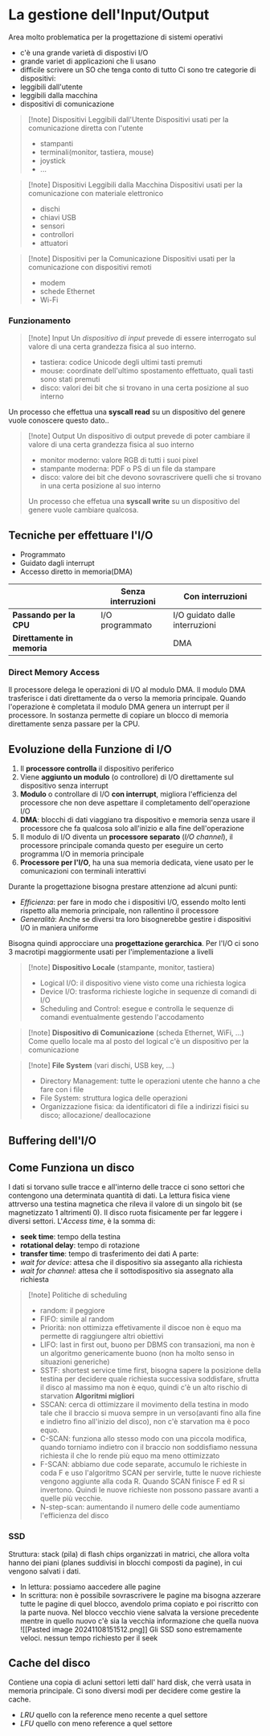 # La gestione dell'Input/Output
Area molto problematica per la progettazione di sistemi operativi
- c'è una grande varietà di dispostivi I/O
- grande variet di applicazioni che li usano
- difficile scrivere un SO che tenga conto di tutto
Ci sono tre categorie di dispositivi:
- leggibili dall'utente 
- leggibili dalla macchina 
- dispositivi di comunicazione

>[!note] Dispositivi Leggibili dall'Utente
>Dispositivi usati per la comunicazione diretta con l'utente 
>- stampanti
>- terminali(monitor, tastiera, mouse)
>- joystick
>- ...

>[!note] Dispositivi Leggibili dalla Macchina 
>Dispositivi usati per la comunicazione con materiale elettronico
>- dischi 
>- chiavi USB 
>- sensori
>- controllori
>- attuatori

>[!note] Dispositivi per la Comunicazione
>Dispositivi usati per la comunicazione con dispositivi remoti
>- modem
>- schede Ethernet
>- Wi-Fi

### Funzionamento
>[!note] Input
Un *dispositivo di input* prevede di essere interrogato sul valore di una certa grandezza fisica al suo interno.
>- tastiera: codice Unicode degli ultimi tasti premuti 
>- mouse: coordinate dell'ultimo spostamento effettuato, quali tasti sono stati premuti
>- disco: valori dei bit che si trovano in una certa posizione al suo interno
>
Un processo che effettua una **syscall read** su un dispositivo del genere vuole conoscere questo dato..

>[!note] Output
>Un dispositivo di output prevede di poter cambiare il valore di una certa grandezza fisica al suo interno
>- monitor moderno: valore RGB di tutti i suoi pixel
>- stampante moderna: PDF o PS di un file da stampare 
>- disco: valore dei bit che devono sovrascrivere quelli che si trovano in una certa posizione al suo interno
>
>Un processo che effetua una **syscall write** su un dispositivo del genere vuole cambiare qualcosa.

## Tecniche per effettuare l'I/O
- Programmato
- Guidato dagli interrupt
- Accesso diretto in memoria(DMA)

|                             | **Senza interruzioni** | **Con interruzioni**           |
| --------------------------- | ---------------------- | ------------------------------ |
| **Passando per la CPU**     | I/O programmato        | I/O guidato dalle interruzioni |
| **Direttamente in memoria** |                        | DMA                            |

### Direct Memory Access
Il processore delega le operazioni di I/O al modulo DMA. Il modulo DMA trasferisce i dati direttamente da o verso la memoria principale. Quando l'operazione è completata il modulo DMA genera un interrupt per il processore. In sostanza permette di copiare un blocco di memoria direttamente senza passare per la CPU.

##  Evoluzione della Funzione di I/O
1) Il **processore controlla** il dispositivo periferico
2) Viene **aggiunto un modulo** (o controllore) di I/O direttamente sul dispositivo senza interrupt
3) **Modulo** o controllare di I/O **con interrupt**, migliora l'efficienza del processore che non deve aspettare il completamento dell'operazione I/O
4) **DMA**: blocchi di dati viaggiano tra dispositivo e memoria senza usare il processore che fa qualcosa solo all'inizio e alla fine dell'operazione
5) Il modulo di I/O diventa un **processore separato** (*I/O channel*), il processore principale comanda questo per eseguire un certo programma I/O in memoria principale
6) **Processore per l'I/O**, ha una sua memoria dedicata, viene usato per le comunicazioni con terminali interattivi

Durante la progettazione bisogna prestare attenzione ad alcuni punti:
- *Efficienza*: per fare in modo che i dispositivi I/O, essendo molto lenti rispetto alla memoria principale, non rallentino il processore
- *Generalità*: Anche se diversi tra loro bisognerebbe gestire i dispositivi I/O in maniera uniforme

Bisogna quindi approcciare una **progettazione gerarchica**.  Per l'I/O ci sono 3 macrotipi maggiormente usati per l'implementazione a livelli 
>[!note] **Dispositivo Locale**
> (stampante, monitor, tastiera) 
> - Logical I/O: il dispositivo viene visto come una richiesta logica
> - Device I/O: trasforma richieste logiche in sequenze di comandi di I/O
> - Scheduling and Control: esegue e controlla le sequenze di comandi eventualmente gestendo l'accodamento

>[!note] **Dispositivo di Comunicazione**
>(scheda Ethernet, WiFi, ...)
>Come quello locale ma al posto del logical c'è un dispositivo per la comunicazione

>[!note] **File System**
>(vari dischi, USB key, ...)
>- Directory Management: tutte le operazioni utente che hanno a che fare con i file
>- File System: struttura logica delle operazioni
>- Organizzazione fisica: da identificatori di file a indirizzi fisici su disco; allocazione/ deallocazione

## Buffering dell'I/O

## Come Funziona un disco
I dati si torvano sulle tracce e all'interno delle tracce ci sono settori che contengono una determinata quantità di dati. La lettura fisica viene attrverso una testina magnetica che rileva il valore di un singolo bit (se magnetizzato 1 altrimenti 0). Il disco ruota fisicamente per far leggere i diversi settori.
L'*Access time*, è la somma di:
- **seek time**: tempo della testina
- **rotational delay**: tempo di rotazione
- **transfer time**: tempo di trasferimento dei dati
A parte:
- *wait for device*: attesa che il dispositivo sia asseganto alla richiesta
- *wait for channel*: attesa che il sottodispositivo sia assegnato alla richiesta 


>[!note] Politiche di scheduling
>- random: il peggiore
>- FIFO: simile al random
>- Priorità: non ottimizza effetivamente il discoe non è equo ma permette di raggiungere altri obiettivi
>- LIFO: last in first out, buono per DBMS con transazioni, ma non è un algoritmo genericamente buono (non ha molto senso in situazioni generiche)
>- SSTF: shortest service time first, bisogna sapere la posizione della testina per decidere quale richiesta successiva soddisfare, sfrutta il disco al massimo ma non è equo, quindi c'è un alto rischio di starvation
>**Algoritmi migliori**
>- SSCAN: cerca di ottimizzare il movimento della testina in modo tale che il braccio si muova sempre in un verso(avanti fino alla fine e indietro  fino all'inizio del disco), non c'è starvation ma è poco equo.
>- C-SCAN: funziona allo stesso modo con una piccola modifica, quando torniamo indietro con il braccio non soddisfiamo nessuna richiesta il che lo rende più equo ma meno ottimizzato
>- F-SCAN: abbiamo due code separate, accumulo le richieste in coda F e uso l'algoritmo SCAN per servirle, tutte le nuove richieste vengono aggiunte alla coda R. Quando SCAN finisce F ed R si invertono. Quindi le nuove richieste non possono passare avanti a quelle più vecchie.
>- N-step-scan: aumentando il numero delle code aumentiamo l'efficienza del disco

### SSD
Struttura: stack (pila) di flash chips organizzati in matrici, che allora volta hanno dei piani (planes suddivisi in blocchi composti da pagine), in cui vengono salvati i dati.
- In lettura: possiamo aaccedere alle pagine
- In scrittura: non è possibile sovrascrivere le pagine ma bisogna azzerare tutte le pagine di quel blocco, avendolo prima copiato e poi riscritto con la parte nuova. Nel blocco vecchio viene salvata la versione precedente mentre in quello nuovo c'è sia la vecchia informazione  che quella nuova
![[Pasted image 20241108151512.png]]
Gli SSD sono estremamente veloci. nessun tempo richiesto per il seek

## Cache del disco
Contiene una copia di acluni settori letti dall' hard disk, che verrà usata in memoria principale. Ci sono diversi modi per decidere come gestire la cache.
- *LRU* quello con la reference meno recente a quel settore
- *LFU* quello con meno reference a quel settore
